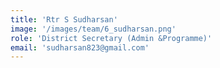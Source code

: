 ```yaml
---
title: 'Rtr S Sudharsan'
image: '/images/team/6_sudharsan.png'
role: 'District Secretary (Admin &Programme)'
email: 'sudharsan823@gmail.com'
---
```


